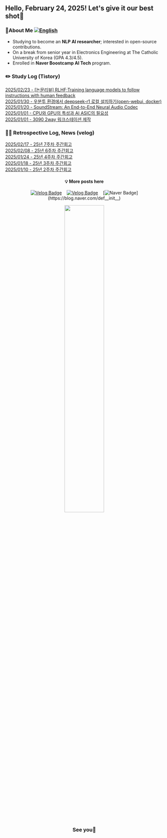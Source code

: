 ## Hello, February 24, 2025! Let's give it our best shot💪

### 🚀About Me [![English](https://img.shields.io/badge/CV-ENG-d5dff8.svg)](CV_ENG.pdf)

- Studying to become an **NLP AI researcher**; interested in open-source contributions.
- On a break from senior year in Electronics Engineering at The Catholic University of Korea (GPA 4.3/4.5).
- Enrolled in **Naver Boostcamp AI Tech** program.

### ✏️ Study Log (Tistory)
[2025/02/23 - \[논문리뷰\] RLHF;Training language models to follow instructions with human feedback](https://def-init.tistory.com/28) <br/>
[2025/01/30 - 우분투 환경에서 deepseek-r1 로컬 설치하기(open-webui, docker)](https://def-init.tistory.com/27) <br/>
[2025/01/20 - SoundStream: An End-to-End Neural Audio Codec](https://def-init.tistory.com/26) <br/>
[2025/01/01 - CPU와 GPU의 특성과 AI ASIC의 필요성](https://def-init.tistory.com/24) <br/>
[2025/01/01 - 3090 2way 워크스테이션 제작](https://def-init.tistory.com/23) <br/>



### ✍🏻 Retrospective Log, News (velog)
[2025/02/17 - 25년 7주차 주간회고](https://velog.io/@kms39273/25%EB%85%84-7%EC%A3%BC%EC%B0%A8-%EC%A3%BC%EA%B0%84%ED%9A%8C%EA%B3%A0) <br/>
[2025/02/08 - 25년 6주차 주간회고](https://velog.io/@kms39273/25%EB%85%84-6%EC%A3%BC%EC%B0%A8-%EC%A3%BC%EA%B0%84%ED%9A%8C%EA%B3%A0) <br/>
[2025/01/24 - 25년 4주차 주간회고](https://velog.io/@kms39273/25%EB%85%84-1%EC%9B%94-4%EC%A3%BC%EC%B0%A8-%EC%A3%BC%EA%B0%84%ED%9A%8C%EA%B3%A0) <br/>
[2025/01/18 - 25년 3주차 주간회고](https://velog.io/@kms39273/25%EB%85%84-3%EC%A3%BC%EC%B0%A8-%EC%A3%BC%EA%B0%84%ED%9A%8C%EA%B3%A0) <br/>
[2025/01/10 - 25년 2주차 주간회고](https://velog.io/@kms39273/25%EB%85%84-2%EC%A3%BC%EC%B0%A8-%EC%A3%BC%EA%B0%84%ED%9A%8C%EA%B3%A0) <br/>


<div align="center">

#### 💡 More posts here

[![Velog Badge](http://img.shields.io/badge/Tistory-F76A1C?style=flat-square&logo=Tistory&logoColor=white&link=https://def-init.tistory.com)](https://def-init.tistory.com/)
&nbsp;&nbsp;
[![Velog Badge](http://img.shields.io/badge/Velog-20C997?style=flat-square&logo=Velog&logoColor=white&link=https://velog.io/@kms39273/posts)](https://velog.io/@kms39273/posts)
&nbsp;&nbsp;
[![Naver Badge](https://img.shields.io/badge/Naver-03C75A?style=flat-square&logo=Naver&logoColor=white&link=https://blog.naver.com/def__init__)](https://blog.naver.com/def__init__)

</div>

<div align="center">

<img src="https://github.com/user-attachments/assets/8fa48fc4-0b28-4ea3-9f77-241896097d70" style="width: 50%;">

### See you👋

</div>

